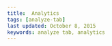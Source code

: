 ```yaml
---
title:  Analytics 
tags: [analyze-tab] 
last updated: October 8, 2015
keywords: analyze tab, analytics
---
```


